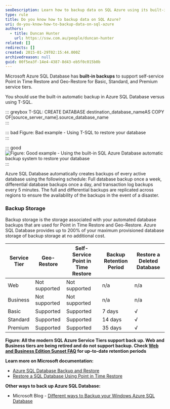 ```yaml
---
seoDescription: Learn how to backup data on SQL Azure using its built-in automatic backup system and avoid T-SQL restores.
type: rule
title: Do you know how to backup data on SQL Azure?
uri: do-you-know-how-to-backup-data-on-sql-azure
authors:
  - title: Duncan Hunter
    url: https://ssw.com.au/people/duncan-hunter
related: []
redirects: []
created: 2015-01-29T02:15:44.000Z
archivedreason: null
guid: 00f5ea3f-14e4-4387-8d43-eb5f0c015b0b
---
```


Microsoft Azure SQL Database has **built-in backups** to support self-service Point in Time Restore and Geo-Restore for Basic, Standard, and Premium service tiers.

<!--endintro-->

You should use the built-in automatic backup in Azure SQL Database versus using T-SQL.

::: greybox
T-SQL: CREATE DATABASE destination_database_nameAS COPY OF[source\_server\_name].source_database_name  
:::

::: bad
Figure: Bad example - Using T-SQL to restore your database  
:::

::: good  
![Figure: Good example - Using the built-in SQL Azure Database automatic backup system to restore your database](Azure-restore.jpg)  
:::

Azure SQL Database automatically creates backups of every active database using the following schedule: Full database backup once a week, differential database backups once a day, and transaction log backups every 5 minutes. The full and differential backups are replicated across regions to ensure the availability of the backups in the event of a disaster.

### Backup Storage

Backup storage is the storage associated with your automated database backups that are used for Point in Time Restore and Geo-Restore. Azure SQL Database provides up to 200% of your maximum provisioned database storage of backup storage at no additional cost.

| Service Tier | Geo-Restore   | Self-Service Point in Time Restore | Backup Retention Period | Restore a Deleted Database |
| ------------ | ------------- | ---------------------------------- | ----------------------- | -------------------------- |
| Web          | Not supported | Not supported                      | n/a                     | n/a                        |
| Business     | Not supported | Not supported                      | n/a                     | n/a                        |
| Basic        | Supported     | Supported                          | 7 days                  | √                          |
| Standard     | Supported     | Supported                          | 14 days                 | √                          |
| Premium      | Supported     | Supported                          | 35 days                 | √                          |

**Figure: All the modern SQL Azure Service Tiers support back up. Web and Business tiers are being retired and do not support backup. Check [Web and Business Edition Sunset FAQ](https://msdn.microsoft.com/en-us/library/azure/dn741330.aspx?WT.mc_id=AZ-MVP-33518) for up-to-date retention periods**

**Learn more on Microsoft documentation:**

- [Azure SQL Database Backup and Restore](https://msdn.microsoft.com/en-us/library/azure/jj650016.aspx?WT.mc_id=AZ-MVP-33518)
- [Restore a SQL Database Using Point in Time Restore](https://azure.microsoft.com/en-ca/blog/azure-sql-database-point-in-time-restore/?WT.mc_id=AZ-MVP-33518)

**Other ways to back up Azure SQL Database:**

- Microsoft Blog - [Different ways to Backup your Windows Azure SQL Database](https://daoudisamir.com/different-ways-backup-windows-azure-sql-database/)

